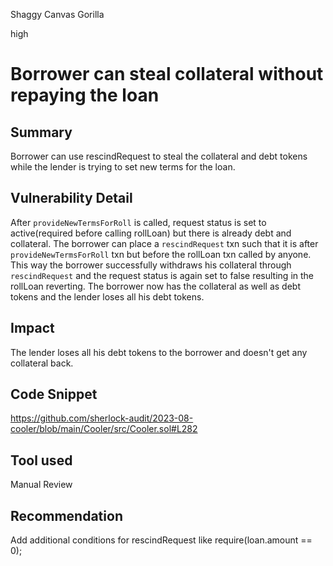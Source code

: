 Shaggy Canvas Gorilla

high

# Borrower can steal collateral without repaying the loan
## Summary
Borrower can use rescindRequest to steal the collateral and debt tokens while the lender is trying to set new terms for the loan.

## Vulnerability Detail
After ```provideNewTermsForRoll``` is called, request status is set to active(required before calling rollLoan) but there is already debt and collateral. The borrower can place a ```rescindRequest``` txn such that it is after ```provideNewTermsForRoll``` txn but before the rollLoan txn called by anyone. This way the borrower successfully withdraws his collateral through ```rescindRequest``` and the request status is again set to false resulting in the rollLoan reverting. The borrower now has the collateral as well as debt tokens and the lender loses all his debt tokens. 

## Impact
The lender loses all his debt tokens to the borrower and doesn't get any collateral back. 

## Code Snippet
https://github.com/sherlock-audit/2023-08-cooler/blob/main/Cooler/src/Cooler.sol#L282

## Tool used
Manual Review

## Recommendation
Add additional conditions for rescindRequest like require(loan.amount == 0);